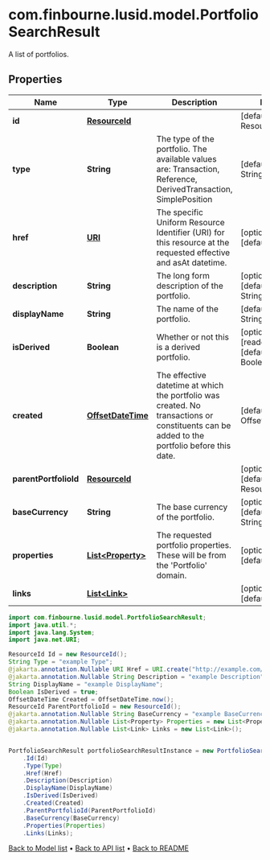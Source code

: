 # com.finbourne.lusid.model.PortfolioSearchResult
A list of portfolios.

## Properties

Name | Type | Description | Notes
------------ | ------------- | ------------- | -------------
**id** | [**ResourceId**](ResourceId.md) |  | [default to ResourceId]
**type** | **String** | The type of the portfolio. The available values are: Transaction, Reference, DerivedTransaction, SimplePosition | [default to String]
**href** | [**URI**](URI.md) | The specific Uniform Resource Identifier (URI) for this resource at the requested effective and asAt datetime. | [optional] [default to URI]
**description** | **String** | The long form description of the portfolio. | [optional] [default to String]
**displayName** | **String** | The name of the portfolio. | [default to String]
**isDerived** | **Boolean** | Whether or not this is a derived portfolio. | [optional] [readonly] [default to Boolean]
**created** | [**OffsetDateTime**](OffsetDateTime.md) | The effective datetime at which the portfolio was created. No transactions or constituents can be added to the portfolio before this date. | [default to OffsetDateTime]
**parentPortfolioId** | [**ResourceId**](ResourceId.md) |  | [optional] [default to ResourceId]
**baseCurrency** | **String** | The base currency of the portfolio. | [optional] [default to String]
**properties** | [**List&lt;Property&gt;**](Property.md) | The requested portfolio properties. These will be from the &#39;Portfolio&#39; domain. | [optional] [default to List<Property>]
**links** | [**List&lt;Link&gt;**](Link.md) |  | [optional] [default to List<Link>]

```java
import com.finbourne.lusid.model.PortfolioSearchResult;
import java.util.*;
import java.lang.System;
import java.net.URI;

ResourceId Id = new ResourceId();
String Type = "example Type";
@jakarta.annotation.Nullable URI Href = URI.create("http://example.com/Href");
@jakarta.annotation.Nullable String Description = "example Description";
String DisplayName = "example DisplayName";
Boolean IsDerived = true;
OffsetDateTime Created = OffsetDateTime.now();
ResourceId ParentPortfolioId = new ResourceId();
@jakarta.annotation.Nullable String BaseCurrency = "example BaseCurrency";
@jakarta.annotation.Nullable List<Property> Properties = new List<Property>();
@jakarta.annotation.Nullable List<Link> Links = new List<Link>();


PortfolioSearchResult portfolioSearchResultInstance = new PortfolioSearchResult()
    .Id(Id)
    .Type(Type)
    .Href(Href)
    .Description(Description)
    .DisplayName(DisplayName)
    .IsDerived(IsDerived)
    .Created(Created)
    .ParentPortfolioId(ParentPortfolioId)
    .BaseCurrency(BaseCurrency)
    .Properties(Properties)
    .Links(Links);
```


[Back to Model list](../README.md#documentation-for-models) &#8226; [Back to API list](../README.md#documentation-for-api-endpoints) &#8226; [Back to README](../README.md)
